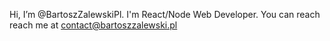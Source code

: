 Hi, I’m @BartoszZalewskiPl. 
I'm React/Node Web Developer. 
You can reach reach me at contact@bartoszzalewski.pl

<!---
BartoszZalewskiPl/BartoszZalewskiPl is a ✨ special ✨ repository because its `README.md` (this file) appears on your GitHub profile.
You can click the Preview link to take a look at your changes.
--->
